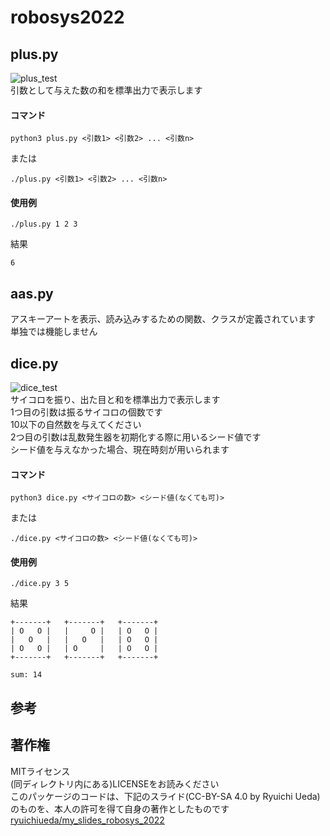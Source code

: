 # robosys2022

## plus.py
![plus_test](https://github.com/18C1054-S-K/robosys2022/actions/workflows/plus_test.yml/badge.svg)  
引数として与えた数の和を標準出力で表示します
#### コマンド
```
python3 plus.py <引数1> <引数2> ... <引数n>
```
または
```
./plus.py <引数1> <引数2> ... <引数n>
```

#### 使用例
```
./plus.py 1 2 3
```
結果
```
6
```

## aas.py
アスキーアートを表示、読み込みするための関数、クラスが定義されています  
単独では機能しません

## dice.py
![dice_test](https://github.com/18C1054-S-K/robosys2022/actions/workflows/dice_test.yml/badge.svg)  
サイコロを振り、出た目と和を標準出力で表示します  
1つ目の引数は振るサイコロの個数です  
10以下の自然数を与えてください  
2つ目の引数は乱数発生器を初期化する際に用いるシード値です  
シード値を与えなかった場合、現在時刻が用いられます
#### コマンド
```
python3 dice.py <サイコロの数> <シード値(なくても可)>
```
または
```
./dice.py <サイコロの数> <シード値(なくても可)>
```
#### 使用例
```
./dice.py 3 5
```
結果
```
+-------+   +-------+   +-------+   
| O   O |   |     O |   | O   O |   
|   O   |   |   O   |   | O   O |   
| O   O |   | O     |   | O   O |   
+-------+   +-------+   +-------+   

sum: 14
```

## 参考


## 著作権
MITライセンス  
(同ディレクトリ内にある)LICENSEをお読みください  
このパッケージのコードは、下記のスライド(CC-BY-SA 4.0 by Ryuichi Ueda)のものを、本人の許可を得て自身の著作としたものです
[ryuichiueda/my_slides_robosys_2022](https://github.com/ryuichiueda/my_slides_robosys_2022)

